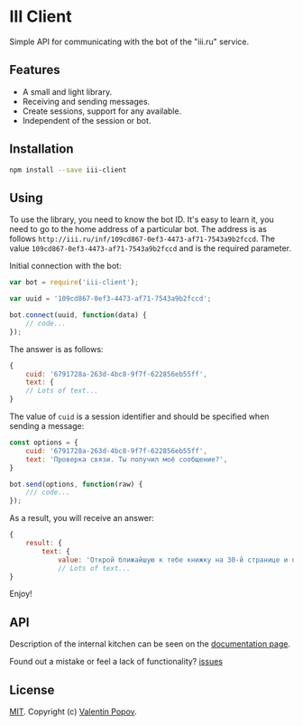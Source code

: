 # III Client
[npm-image]: https://img.shields.io/npm/v/iii-client.svg
[npm-url]: https://npmjs.org/package/iii-client

Simple API for communicating with the bot of the \"iii.ru\" service.

## Features
- A small and light library.
- Receiving and sending messages.
- Create sessions, support for any available.
- Independent of the session or bot.

## Installation
```bash
npm install --save iii-client
```

## Using
To use the library, you need to know the bot ID.
It's easy to learn it, you need to go to the home address of a particular bot.
The address is as follows `http://iii.ru/inf/109cd867-0ef3-4473-af71-7543a9b2fccd`.
The value `109cd867-0ef3-4473-af71-7543a9b2fccd` and is the required parameter.

Initial connection with the bot:
```javascript
var bot = require('iii-client');

var uuid = '109cd867-0ef3-4473-af71-7543a9b2fccd';

bot.connect(uuid, function(data) {
    // code...
});
```

The answer is as follows:
```javascript
{
    cuid: '6791728a-263d-4bc8-9f7f-622856eb55ff',
    text: {
    // Lots of text...
}
```

The value of `cuid` is a session identifier and should be specified when sending a message:
```javascript
const options = {
    cuid: '6791728a-263d-4bc8-9f7f-622856eb55ff',
    text: 'Проверка связи. Ты получил моё сообщение?',
}

bot.send(options, function(raw) {
    /// code...
});
```

As a result, you will receive an answer:
```javascript
{
    result: {
        text: {
            value: 'Открой ближайшую к тебе книжку на 30-й странице и перепечатай 13-ю строчку сверху.',
            // Lots of text...
}
```

Enjoy!

## API
Description of the internal kitchen can be seen on the [documentation page](https://iii-client.github.io/).

Found out a mistake or feel a lack of functionality? [issues](https://github.com/valentineus/iii-client/issues)

## License
[MIT](LICENSE.md). Copyright (c) [Valentin Popov](https://valentineus.link/).
